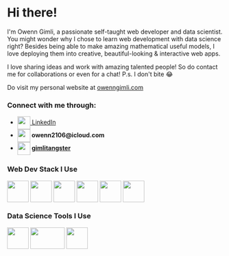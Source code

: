 <h1>Hi there!</h1>

<p>I'm Owenn Gimli, a passionate self-taught web developer and data scientist. You might wonder why I chose to learn web development with data science right? Besides being able to make amazing mathematical useful models, I love deploying them into creative, beautiful-looking & interactive web apps.</p>

<p>I love sharing ideas and work with amazing talented people! So do contact me for collaborations or even for a chat! P.s. I don't bite 😂</p>

<p>Do visit my personal website at <a href="https://owenngimli.com">owenngimli.com</a></p>

<h3>Connect with me through:</h3>
<ul>
    <li><img src="https://upload.wikimedia.org/wikipedia/commons/thumb/c/ca/LinkedIn_logo_initials.png/768px-LinkedIn_logo_initials.png" height="30" width="30" align="center"><a href="https://www.linkedin.com/in/owenn-gimli-8567b1196/">          LinkedIn</a></li>
    <li><img src="https://cdn.freelogovectors.net/wp-content/uploads/2020/02/icloud-logo.png" height="30" width="30" align="center"><strong>          owenn2106@icloud.com</strong></li>
    <li><img src="https://upload.wikimedia.org/wikipedia/commons/thumb/e/e7/Instagram_logo_2016.svg/768px-Instagram_logo_2016.svg.png" height="30" width="30" align="center"><strong>          <a href="https://www.instagram.com/gimli_tangster/">gimlitangster</a></strong></li>
</ul>

<h3>Web Dev Stack I Use</h3>
<div>
    <img src="https://cdn.pixabay.com/photo/2017/08/05/11/16/logo-2582748_640.png" height="50" width="50" align="center">
    <img src="https://cdn.pixabay.com/photo/2017/08/05/11/16/logo-2582747_1280.png" height="50" width="50" align="center">
    <img src="https://upload.wikimedia.org/wikipedia/commons/thumb/9/99/Unofficial_JavaScript_logo_2.svg/1024px-Unofficial_JavaScript_logo_2.svg.png" height="50"       width="50" align="center">
    <img src="https://w7.pngwing.com/pngs/452/495/png-transparent-react-javascript-angularjs-ionic-github-text-logo-symmetry-thumbnail.png" height="50" width="50"       align="center">
    <img src="https://encrypted-tbn0.gstatic.com/images?q=tbn:ANd9GcQAol6ee04wbzdltVJBsnm_1TGwpQYidVFwvw&usqp=CAU" height="50" width="50" align="center">
    <img src="https://www.logo.wine/a/logo/PostgreSQL/PostgreSQL-Logo.wine.svg" height="50" width="50" align="center">
</div>

<h3>Data Science Tools I Use</h3>
<div>
    <img src="https://upload.wikimedia.org/wikipedia/commons/thumb/c/c3/Python-logo-notext.svg/2048px-Python-logo-notext.svg.png" height="50" width="50" align="center">
    <img src="https://miro.medium.com/max/1200/1*rFW4kjSDfM_SFYe0wghe4Q.png" height="50" width="80" align="center">
    <img src="https://colab.research.google.com/img/colab_favicon_256px.png" height="50" width="50" align="center">
</div>



